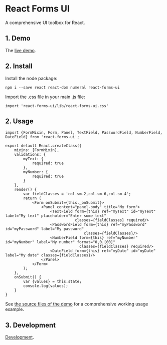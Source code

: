 # React Forms UI

A comprehensive UI toolbox for React.

## 1. Demo

The [live demo](http://react-forms-ui.s3-website-us-east-1.amazonaws.com/app).

## 2. Install

Install the node package:

    npm i --save react react-dom numeral react-forms-ui

Import the .css file in your main .js file:

    import 'react-forms-ui/lib/react-forms-ui.css'

## 2. Usage

    import {FormMixin, Form, Panel, TextField, PasswordField, NumberField, DateField} from 'react-forms-ui';

    export default React.createClass({
    	mixins: [FormMixin],
        validations: {
            myText: {
                required: true
            },
            myNumber: {
                required: true
            }
        },
        render() {
            var fieldClasses = 'col-sm-2,col-sm-6,col-sm-4';
            return (
                <Form onSubmit={this._onSubmit}>
                    <Panel content="panel-body" title="My form">
                        <TextField form={this} ref="myText" id="myText" label="My text" placeholder="Enter some text"
                                   classes={fieldClasses} required/>
                        <PasswordField form={this} ref="myPassword" id="myPassword" label="My password"
                                       classes={fieldClasses}/>
                        <NumberField form={this} ref="myNumber" id="myNumber" label="My number" format="0,0.[00]"
                                     classes={fieldClasses} required/>
                        <DateField form={this} ref="myDate" id="myDate" label="My date" classes={fieldClasses}/>
                    </Panel>
                </Form>
            );
        },
        onSubmit() {
            var {values} = this.state;
            console.log(values);
        }
    }

See [the source files of the demo](https://github.com/ivos/react-forms-ui-demo) for a comprehensive working usage example.

## 3. Development

[Development](Development.md).
